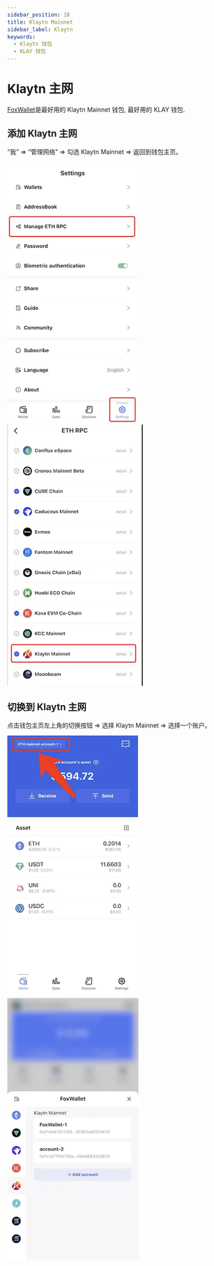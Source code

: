 ```yaml
---
sidebar_position: 18
title: Klaytn Mainnet
sidebar_label: Klaytn
keywords:
  - Klaytn 钱包
  - KLAY 钱包
---
```


# Klaytn 主网

[FoxWallet](https://foxwallet.com)是最好用的 Klaytn Mainnet 钱包, 最好用的 KLAY 钱包.

## 添加 Klaytn 主网

“我” => “管理网络” => 勾选 Klaytn Mainnet => 返回到钱包主页。

![](../img/manage-eth-rpc.webp)![](../img/add-klay.webp)

## 切换到 Klaytn 主网

点击钱包主页左上角的切换按钮 => 选择 Klaytn Mainnet => 选择一个账户。

![](../img/switch-network.webp)![](../img/switch-klay.webp)